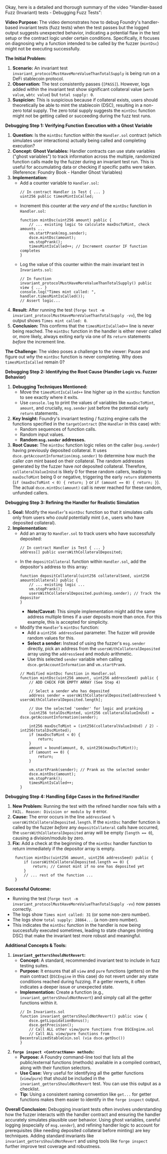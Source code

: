 Okay, here is a detailed and thorough summary of the video "Handler-based Fuzz (Invariant) tests - Debugging Fuzz Tests":

**Video Purpose:**
The video demonstrates how to debug Foundry's handler-based invariant tests (fuzz tests) when the test passes but the logged output suggests unexpected behavior, indicating a potential flaw in the test setup or the contract logic under certain conditions. Specifically, it focuses on diagnosing why a function intended to be called by the fuzzer (`mintDsc`) might not be executing successfully.

**The Initial Problem:**

1.  **Scenario:** An invariant test `invariant_protocolMustHaveMoreValueThanTotalSupply` is being run on a DeFi stablecoin protocol.
2.  **Observation:** The test consistently passes (`[PASS]`). However, logs added within the invariant test show significant collateral value (`weth value`, `wbtc value`) but `total supply: 0`.
3.  **Suspicion:** This is suspicious because if collateral exists, users should theoretically be able to mint the stablecoin (DSC), resulting in a non-zero total supply. The zero total supply suggests the `mintDsc` function might not be getting called or succeeding during the fuzz test runs.

**Debugging Step 1: Verifying Function Execution with a Ghost Variable**

1.  **Question:** Is the `mintDsc` function within the `Handler.sol` contract (which simulates user interactions) actually being called and completing execution?
2.  **Concept: Ghost Variables:** Handler contracts can use state variables ("ghost variables") to track information across the multiple, randomized function calls made by the fuzzer during an invariant test run. This is useful for accumulating data or checking if specific paths were taken. (Reference: Foundry Book - Handler Ghost Variables)
3.  **Implementation:**
    *   Add a counter variable to `Handler.sol`:
        ```solidity
        // In contract Handler is Test { ... }
        uint256 public timesMintIsCalled;
        ```
    *   Increment this counter at the *very end* of the `mintDsc` function in `Handler.sol`:
        ```solidity
        function mintDsc(uint256 amount) public {
            // ... existing logic to calculate maxDscToMint, check amounts ...
            vm.startPrank(msg.sender);
            dsce.mintDsc(amount);
            vm.stopPrank();
            timesMintIsCalled++; // Increment counter IF function completes
        }
        ```
    *   Log the value of this counter within the main invariant test in `Invariants.sol`:
        ```solidity
        // In function invariant_protocolMustHaveMoreValueThanTotalSupply() public view { ... }
        console.log("Times mint called: ", handler.timesMintIsCalled());
        // Assert logic...
        ```
4.  **Result:** After running the test (`forge test -m invariant_protocolMustHaveMoreValueThanTotalSupply -vv`), the log output shows `Times mint called: 0`.
5.  **Conclusion:** This confirms that the `timesMintIsCalled++` line is never being reached. The `mintDsc` function in the handler is either never called or, more likely, always exiting early via one of its `return` statements *before* the increment line.

**The Challenge:**
The video poses a challenge to the viewer: Pause and figure out *why* the `mintDsc` function is never completing. Why does `timesMintIsCalled` remain 0?

**Debugging Step 2: Identifying the Root Cause (Handler Logic vs. Fuzzer Behavior)**

1.  **Debugging Techniques Mentioned:**
    *   Move the `timesMintIsCalled++` line higher up in the `mintDsc` function to see exactly where it exits.
    *   Use `console.log` to print the values of variables like `maxDscToMint`, `amount`, and crucially, `msg.sender` just before the potential early `return` statements.
2.  **Key Insight:** Foundry's invariant testing / fuzzing engine calls the functions specified in the `targetContract` (the `Handler` in this case) with:
    *   Random sequences of function calls.
    *   Random input values.
    *   **Random `msg.sender` addresses.**
3.  **Root Cause:** The `mintDsc` function logic relies on the caller (`msg.sender`) having previously deposited collateral. It uses `dsce.getAccountInformation(msg.sender)` to determine how much the caller *can* mint based on their collateral. The random addresses generated by the fuzzer have *not* deposited collateral. Therefore, `collateralValueInUsd` is likely 0 for these random callers, leading to `maxDscToMint` being 0 or negative, triggering the early `return` statements (`if (maxDscToMint < 0) { return; }` or `if (amount == 0) { return; }`). The actual `dsce.mintDsc(amount)` call is never reached for these random, unfunded callers.

**Debugging Step 3: Refining the Handler for Realistic Simulation**

1.  **Goal:** Modify the `Handler`'s `mintDsc` function so that it simulates calls only from users who *could* potentially mint (i.e., users who have deposited collateral).
2.  **Implementation:**
    *   Add an array to `Handler.sol` to track users who have successfully deposited:
        ```solidity
        // In contract Handler is Test { ... }
        address[] public usersWithCollateralDeposited;
        ```
    *   In the `depositCollateral` function within `Handler.sol`, add the depositor's address to this array:
        ```solidity
        function depositCollateral(uint256 collateralSeed, uint256 amountCollateral) public {
            // ... existing logic ...
            vm.stopPrank();
            usersWithCollateralDeposited.push(msg.sender); // Track the depositor
        }
        ```
        *   **Note/Caveat:** This simple implementation might add the same address multiple times if a user deposits more than once. For this example, this is accepted for simplicity.
    *   Modify the `Handler`'s `mintDsc` function:
        *   Add a `uint256 addressSeed` parameter. The fuzzer will provide random values for this.
        *   **Select a sender:** Instead of using the fuzzer's `msg.sender` directly, pick an address from the `usersWithCollateralDeposited` array using the `addressSeed` and modulo arithmetic.
        *   Use this selected `sender` variable when calling `dsce.getAccountInformation` and `vm.startPrank`.
        ```solidity
        // Modified mintDsc function in Handler.sol
        function mintDsc(uint256 amount, uint256 addressSeed) public {
            // ADD CHECK FOR EMPTY ARRAY (See Step 4)

            // Select a sender who has deposited
            address sender = usersWithCollateralDeposited[addressSeed % usersWithCollateralDeposited.length];

            // Use the selected 'sender' for logic and pranking
            (uint256 totalDscMinted, uint256 collateralValueInUsd) = dsce.getAccountInformation(sender);

            int256 maxDscToMint = (int256(collateralValueInUsd) / 2) - int256(totalDscMinted);
            if (maxDscToMint < 0) {
                return;
            }
            amount = bound(amount, 0, uint256(maxDscToMint));
            if (amount == 0) {
                return;
            }

            vm.startPrank(sender); // Prank as the selected sender
            dsce.mintDsc(amount);
            vm.stopPrank();
            timesMintIsCalled++;
        }
        ```

**Debugging Step 4: Handling Edge Cases in the Refined Handler**

1.  **New Problem:** Running the test with the refined handler now fails with a `FAIL. Reason: Division or modulo by 0` error.
2.  **Cause:** The error occurs in the line `addressSeed % usersWithCollateralDeposited.length`. If the `mintDsc` handler function is called by the fuzzer *before* any `depositCollateral` calls have occurred, the `usersWithCollateralDeposited` array will be empty (`length == 0`), causing a division/modulo by zero.
3.  **Fix:** Add a check at the beginning of the `mintDsc` handler function to return immediately if the depositor array is empty.
    ```solidity
     function mintDsc(uint256 amount, uint256 addressSeed) public {
         if (usersWithCollateralDeposited.length == 0) {
             return; // Cannot mint if no one has deposited yet
         }
         // ... rest of the function ...
     }
    ```

**Successful Outcome:**

*   Running the test (`forge test -m invariant_protocolMustHaveMoreValueThanTotalSupply -vv`) now passes correctly.
*   The logs show `Times mint called: 31` (or some non-zero number).
*   The logs show `total supply: 28864...` (a non-zero number).
*   This indicates the `mintDsc` function in the handler is now being successfully executed sometimes, leading to state changes (minting DSC) that make the invariant test more robust and meaningful.

**Additional Concepts & Tools:**

1.  **`invariant_gettersShouldNotRevert`:**
    *   **Concept:** A standard, recommended invariant test to include in fuzz testing suites.
    *   **Purpose:** It ensures that all `view` and `pure` functions (getters) on the main contract (`DSCEngine` in this case) do not revert under any state conditions reached during fuzzing. If a getter reverts, it often indicates a deeper issue or unexpected state.
    *   **Implementation:** Create a function (e.g., `invariant_gettersShouldNotRevert`) and simply call all the getter functions within it.
        ```solidity
        // In Invariants.sol
        function invariant_gettersShouldNotRevert() public view {
            dsce.getLiquidationBonus();
            dsce.getPrecision();
            // Call ALL other view/pure functions from DSCEngine.sol
            // Call ALL view/pure functions from DecentralizedStableCoin.sol (via dsce.getDsc())
        }
        ```
2.  **`forge inspect <ContractName> methods`:**
    *   **Purpose:** A Foundry command-line tool that lists all the public/external functions (methods) available in a compiled contract, along with their function selectors.
    *   **Use Case:** Very useful for identifying all the getter functions (`view`/`pure`) that should be included in the `invariant_gettersShouldNotRevert` test. You can use this output as a checklist.
    *   **Tip:** Using a consistent naming convention like `get...` for getter functions makes them easier to identify in the `forge inspect` output.

**Overall Conclusion:**
Debugging invariant tests often involves understanding how the fuzzer interacts with the handler contract and ensuring the handler accurately simulates plausible user behavior. Using ghost variables, careful logging (especially of `msg.sender`), and refining handler logic to account for prerequisites (like needing deposited collateral before minting) are key techniques. Adding standard invariants like `invariant_gettersShouldNotRevert` and using tools like `forge inspect` further improve test coverage and robustness.
